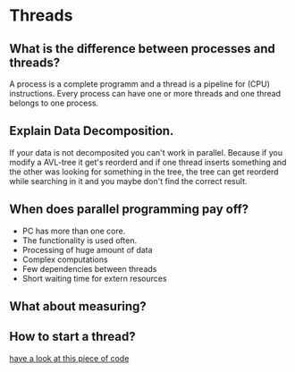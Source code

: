 # Threads

## What is the difference between processes and threads?
A process is a complete programm and a thread is a pipeline for (CPU) instructions. Every process can have one or more threads and one thread belongs to one process.
 
## Explain Data Decomposition.
If your data is not decomposited you can't work in parallel. Because if you modify a AVL-tree it get's reorderd and if one thread inserts something and the other was looking for something in the tree, the tree can get reorderd while searching in it and you maybe don't find the correct result. 

## When does parallel programming pay off?
* PC has more than one core.
* The functionality is used often.
* Processing of huge amount of data
* Complex computations
* Few dependencies between threads
* Short waiting time for extern resources

## What about measuring?


## How to start a thread?
[have a look at this piece of code](https://github.com/ich-bin-du/OperatingSystem/blob/master/threads/Sample.java)
